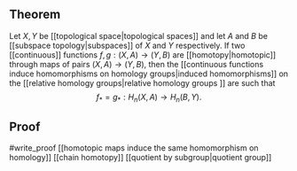 ## Theorem
Let $X,Y$ be [[topological space|topological spaces]] and let $A$ and $B$ be [[subspace topology|subspaces]] of $X$ and $Y$ respectively. If two [[continuous]] functions $f,g:(X,A)\to (Y,B)$ are [[homotopy|homotopic]] through maps of pairs $(X,A) \to (Y,B)$, then the [[continuous functions induce homomorphisms on homology groups|induced homomorphisms]] on the [[relative homology groups|relative homology groups ]] are such that $$f_*=g_* :H_n(X,A) \to H_n(B,Y).$$
## Proof
#write_proof [[homotopic maps induce the same homomorphism on homology]] [[chain homotopy]] [[quotient by subgroup|quotient group]]
